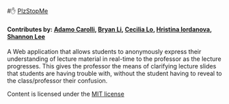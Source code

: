 #:raised_hand: [PlzStopMe](http://plzstop.me)

#### Contributes by: [Adamo Carolli](https://github.com/adamocarolli), [Bryan Li](https://github.com/bryanlimy), [Cecilia Lo](https://github.com/cecilialo), [Hristina Iordanova](https://github.com/HrisIord), [Shannon Lee](https://github.com/ShannonKLee)

A Web application that allows students to anonymously express their understanding of lecture material in real-time to the professor as the lecture progresses. This gives the professor the means of clarifying lecture slides that students are having trouble with, without the student having to reveal to the class/professor their confusion.

Content is licensed under the [MIT license](https://opensource.org/licenses/MIT)
